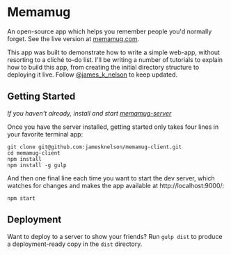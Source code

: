 # Memamug

An open-source app which helps you remember people you'd normally forget. See the live version at [memamug.com](http://www.memamug.com).

This app was built to demonstrate how to write a simple web-app, without resorting to a cliché to-do list. I'll be writing a number of tutorials to explain how to build this app, from creating the initial directory structure to deploying it live. Follow [@james_k_nelson](https://twitter.com/james_k_nelson) to keep updated. 

## Getting Started

*If you haven't already, install and start [memamug-server](https://github.com/jamesknelson/memamug-server)*

Once you have the server installed, getting started only takes four lines in your favorite terminal app:

```
git clone git@github.com:jamesknelson/memamug-client.git
cd memamug-client
npm install
npm install -g gulp
```

And then one final line each time you want to start the dev server, which watches for changes and makes the app available at http://localhost:9000/:

```
npm start
```

## Deployment

Want to deploy to a server to show your friends? Run `gulp dist` to produce a deployment-ready copy in the `dist` directory.

